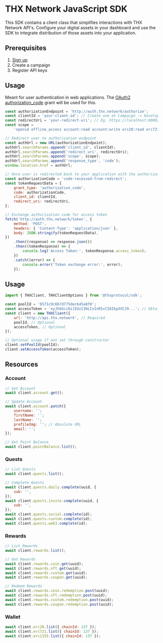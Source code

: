# THX Network JavaScript SDK

This SDK contains a client class that simplifies interactions with THX Network API's. Configure your digital assets in your dashboard and use the SDK to integrate distribution of those assets into your application.

## Prerequisites

1. [Sign up](https://dashboard.thx.network)
2. Create a campaign
3. Register API keys

## Usage

Meant for user authentication in web applications. The [OAuth2 authorization_code](https://datatracker.ietf.org/doc/html/rfc6749#section-1.3.1) grant will be used for this.

```javascript
const authorizationEndpoint = 'http://auth.thx.network/authorize';
const clientId = 'your-client-id'; // Create one at Campaign -> Developer -> API Keys
const redirectUri = 'your-redirect-uri'; // Eg. https://localhost:8080/callback
const scope =
    'openid offline_access account:read account:write erc20:read erc721:read erc1155:read point_balances:read referral_rewards:read point_rewards:read wallets:read wallets:write pool_subscription:read pool_subscription:write claims:read';

// Redirect user to authorization endpoint
const authUrl = new URL(authorizationEndpoint);
authUrl.searchParams.append('client_id', clientId);
authUrl.searchParams.append('redirect_uri', redirectUri);
authUrl.searchParams.append('scope', scope);
authUrl.searchParams.append('response_type', 'code');
window.location.href = authUrl;

// Once user is redirected back to your application with the authorization code
const authorizationCode = 'code-received-from-redirect';
const tokenRequestData = {
    grant_type: 'authorization_code',
    code: authorizationCode,
    client_id: clientId,
    redirect_uri: redirectUri,
};

// Exchange authorization code for access token
fetch('http://auth.thx.network/token', {
    method: 'POST',
    headers: { 'Content-Type': 'application/json' },
    body: JSON.stringify(tokenRequestData),
})
    .then((response) => response.json())
    .then((tokenResponse) => {
        console.log('Access Token:', tokenResponse.access_token);
    })
    .catch((error) => {
        console.error('Token exchange error:', error);
    });
```

## Usage

```javascript
import { THXClient, THXClientOptions } from '@thxprotocol/sdk';

const poolId = '6571c9c6b7d775decb45a8f0';
const accessToken = 'eyJhbGciOiJIUzI1NiIsInR5cCI6IkpXVCJ9...'; // Obtain from auth.thx.network
const client = new THXClient({
    url: 'http://api.thx.network', // Required
    poolId, // Optional
    accessToken, // Optional
});

// Optional usage if not set through constructor
client.setPoolId(poolId);
client.setAccessToken(accessToken);
```

## Resources

### Account

```javascript
// Get Account
await client.account.get();

// Update Account
await client.account.patch({
    username: '';
    firstName: '';
    lastName: '';
    profileImg: ''; // Absolute URL
    email: '';
});

// Get Point Balance
await client.pointBalance.list();
```

### Quests

```javascript
// List Quests
await client.quests.list();

// Complete Quests
await client.quests.daily.complete(uuid, {
    sub: '',
});
await client.quests.invite.complete(uuid, {
    sub: '',
});
await client.quests.social.complete(id);
await client.quests.custom.complete(id);
await client.quests.web3.complete(id);
```

### Rewards

```javascript
// List Rewards
await client.rewards.list();

// Get Rewards
await client.rewards.coin.get(uuid);
await client.rewards.nft.get(uuid);
await client.rewards.custom.get(uuid);
await client.rewards.coupon.get(uuid);

// Redeem Rewards
await client.rewards.coin.redemption.post(uuid);
await client.rewards.nft.redemption.post(uuid);
await client.rewards.custom.redemption.post(uuid);
await client.rewards.coupon.redemption.post(uuid);
```

### Wallet

```javascript
await client.erc20.list({ chainId: 137 });
await client.erc721.list({ chainId: 137 });
await client.erc1155.list({ chainId: 137 });
```
